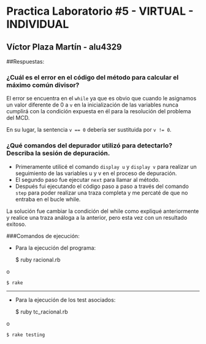 # Practica Laboratorio #5 - VIRTUAL - INDIVIDUAL

## Víctor Plaza Martín - alu4329

##Respuestas:

### ¿Cuál es el error en el código del método para calcular el máximo común divisor?

El error se encuentra en el `while` ya que es obvio que cuando le asignamos un valor diferente de 0 a `v` en la inicialización de las variables nunca cumplirá con la condición expuesta en él para la resolución del problema del MCD.

En su lugar, la sentencia `v == 0` debería ser sustituida por `v != 0`.


### ¿Qué comandos del depurador utilizó para detectarlo? Describa la sesión de depuración.

* Primeramente utilicé el comando `display u` y `display v` para realizar un seguimiento de las variables u y v en el proceso de depuración.
* El segundo paso fue ejecutar `next` para llamar al método.
* Después fui ejecutando el código paso a paso a través del comando `step` para poder realizar una traza completa y me percaté de que no entraba en el bucle while.


La solución fue cambiar la condición del while como expliqué anteriormente y realice una traza análoga a la anterior, pero esta vez con un resultado exitoso.


###Comandos de ejecución:

* Para la ejecución del programa:


	$ ruby racional.rb

o

	$ rake

*****

* Para la ejecución de los test asociados:


	$ ruby tc_racional.rb

o

	$ rake testing
